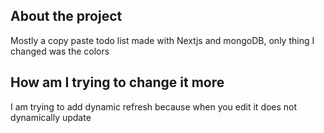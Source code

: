 ## About the project

Mostly a copy paste todo list made with Nextjs and mongoDB, only thing I changed was the colors

## How am I trying to change it more

I am trying to add dynamic refresh because when you edit it does not dynamically update
